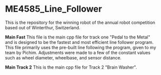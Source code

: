 # ME4585_Line_Follower
This is the repository for the winning robot of the annual robot competition based out of Winterthur, Switzerland.

**Main Fast**
This file is the main cpp file for track one "Pedal to the Metal" and is designed to be the fastest and most efficient line follower program.
This file primarily uses the pre-built line following the program, given to my team by Pichim.
Adjustments were made to a few of the constant values such as wheel diameter, wheelbase, and sensor distance.

**Main Track 2**
This is the main cpp file for Track 2 "Brain Washer".
